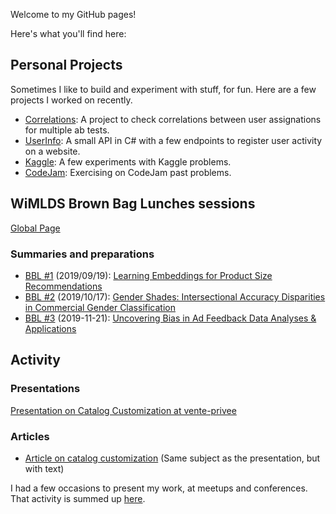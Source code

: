 <link rel="shortcut icon" type="image/png" href="favicon.png">

Welcome to my GitHub pages!

Here's what you'll find here:

## Personal Projects

Sometimes I like to build and experiment with stuff, for fun. Here are a few projects I worked on recently.

* [Correlations](https://github.com/B3tty/Correlations): A project to check correlations between user assignations for multiple ab tests.
* [UserInfo](https://github.com/B3tty/UserInfo): A small API in C# with a few endpoints to register user activity on a website.
* [Kaggle](https://github.com/B3tty/Kaggle): A few experiments with Kaggle problems.
* [CodeJam](https://github.com/B3tty/CodeJam): Exercising on CodeJam past problems.


## WiMLDS Brown Bag Lunches sessions

[Global Page](https://b3tty.github.io/BBL-WiMLDS)

### Summaries and preparations

* [BBL #1](https://b3tty.github.io/BBL-WiMLDS/2019-09-19) (2019/09/19): [Learning Embeddings for Product Size Recommendations](https://bit.ly/2Z88rff)
* [BBL #2](https://b3tty.github.io/BBL-WiMLDS/2019-10-17) (2019/10/17): [Gender Shades: Intersectional Accuracy Disparities in Commercial Gender Classification](https://bit.ly/2lFtFTR)
* [BBL #3](https://b3tty.github.io/BBL-WiMLDS/2019-11-21/Readme.md) (2019-11-21): [Uncovering Bias in Ad Feedback Data Analyses & Applications](https://labtomarket.files.wordpress.com/2019/03/adfeedback.pdf)


## Activity

### Presentations

[Presentation on Catalog Customization at vente-privee](https://www.slideshare.net/BettyMoreschini/catalog-personalization)

### Articles

* [Article on catalog customization](https://medium.com/@vptech/personalization-at-vente-privee-catalog-customization-f61170cf3f13) (Same subject as the presentation, but with text)

I had a few occasions to present my work, at meetups and conferences. That activity is summed up [here](https://b3tty.github.io/Activity).

